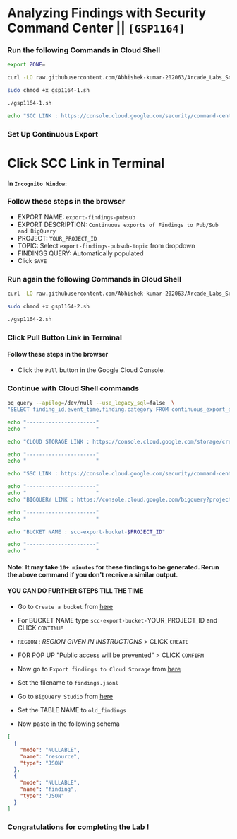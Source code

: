 # Analyzing Findings with Security Command Center || `[GSP1164]`

### Run the following Commands in Cloud Shell

```bash
export ZONE=
```

```bash
curl -LO raw.githubusercontent.com/Abhishek-kumar-202063/Arcade_Labs_Solutions/main/Analyzing%20Findings%20with%20Security%20Command%20Center/gsp1164-1.sh

sudo chmod +x gsp1164-1.sh

./gsp1164-1.sh

echo "SCC LINK : https://console.cloud.google.com/security/command-center/config/continuous-exports/pubsub?project=$PROJECT_ID"
```

### Set Up Continuous Export

# Click SCC Link in Terminal

#### In `Incognito Window`:
### Follow these steps in the browser

* EXPORT NAME: `export-findings-pubsub`
* EXPORT DESCRIPTION: `Continuous exports of Findings to Pub/Sub and BigQuery`
* PROJECT: `YOUR_PROJECT_ID`
* TOPIC: Select `export-findings-pubsub-topic` from dropdown
* FINDINGS QUERY: Automatically populated
* Click `SAVE`

### Run again the following Commands in Cloud Shell

```bash
curl -LO raw.githubusercontent.com/Abhishek-kumar-202063/Arcade_Labs_Solutions/main/Analyzing%20Findings%20with%20Security%20Command%20Center/gsp1164-2.sh

sudo chmod +x gsp1164-2.sh

./gsp1164-2.sh
```
### Click Pull Button Link in Terminal

#### Follow these steps in the browser

* Click the `Pull` button in the Google Cloud Console.

### Continue with Cloud Shell commands

```bash
bq query --apilog=/dev/null --use_legacy_sql=false  \
"SELECT finding_id,event_time,finding.category FROM continuous_export_dataset.findings"

echo "----------------------"
echo "                      "

echo "CLOUD STORAGE LINK : https://console.cloud.google.com/storage/create-bucket?project=$PROJECT_ID"

echo "----------------------"
echo "                      "

echo "SSC LINK : https://console.cloud.google.com/security/command-center/findingsv2;filter=state%3D%22ACTIVE%22%0AAND%20NOT%20mute%3D%22MUTED%22;timeRange=allTime?project=$PROJECT_ID"

echo "----------------------"
echo "                      "
echo "BIGQUERY LINK : https://console.cloud.google.com/bigquery?project=$PROJECT_ID&ws=!1m0"

echo "----------------------"
echo "                      "

echo "BUCKET NAME : scc-export-bucket-$PROJECT_ID"

echo "----------------------"
echo "                      "

```

#### Note: It may take `10+ minutes` for these findings to be generated. Rerun the above command if you don't receive a similar output.

#### YOU CAN DO FURTHER STEPS TILL THE TIME
* Go to `Create a bucket` from [here](https://console.cloud.google.com/storage/create-bucket)

* For BUCKET NAME type `scc-export-bucket-`YOUR_PROJECT_ID and CLICK `CONTINUE`
* `REGION` : *REGION GIVEN IN INSTRUCTIONS* > CLICK `CREATE` 
* FOR POP UP "Public access will be prevented" > CLICK `CONFIRM`

* Now go to `Export findings to Cloud Storage` from [here](https://console.cloud.google.com/security/command-center/export)

* Set the filename to `findings.jsonl`

* Go to `BigQuery Studio` from [here](https://console.cloud.google.com/bigquery)

* Set the TABLE NAME to `old_findings`

* Now paste in the following schema

```json
[
  {
    "mode": "NULLABLE",
    "name": "resource",
    "type": "JSON"
  },
  {
    "mode": "NULLABLE",
    "name": "finding",
    "type": "JSON"
  }
]
```

### Congratulations for completing the Lab !
